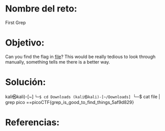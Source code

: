 # Nombre del reto:

First Grep
# Objetivo:
Can you find the flag in [file](https://jupiter.challenges.picoctf.org/static/315d3325dc668ab7f1af9194f2de7e7a/file)? This would be really tedious to look through manually, something tells me there is a better way.
# Solución:
kali㉿kali)-[~]
``└─$ cd Downloads
(kali㉿kali)-[~/Downloads]
``└─$ cat file | grep pico
==picoCTF{grep_is_good_to_find_things_5af9d829}

# Referencias: